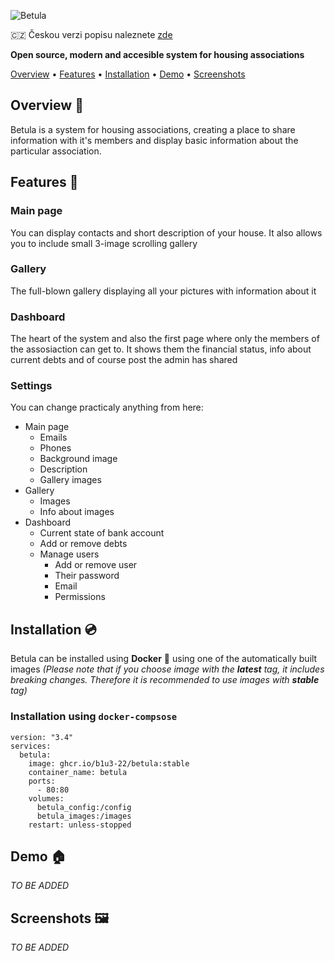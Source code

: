 ![Betula](Betula/assets/readme_banner.png)

:czech_republic: Českou verzi popisu naleznete [zde](Betula/README.cz.md)

**Open source, modern and accesible system for housing associations**

[Overview](#overview--) • [Features](#features--) • [Installation](#installation--) • [Demo](#demo--) • [Screenshots](#screenshots--)

## Overview :book:
Betula is a system for housing associations, creating a place to share information with it's members and display basic information about the particular association.

## Features :dizzy:
### Main page
You can display contacts and short description of your house. It also allows you to include small 3-image scrolling gallery

### Gallery
The full-blown gallery displaying all your pictures with information about it

### Dashboard
The heart of the system and also the first page where only the members of the assosiaction can get to. It shows them the financial status, info about current debts and of course post the admin has shared

### Settings
You can change practicaly anything from here:
* Main page
    * Emails
    * Phones
    * Background image
    * Description 
    * Gallery images
* Gallery 
    * Images
    * Info about images
* Dashboard
    * Current state of bank account
    * Add or remove debts
    * Manage users
        * Add or remove user
        * Their password 
        * Email
        * Permissions

## Installation :cd:
Betula can be installed using **Docker** :whale2: using one of the automatically built images
*(Please note that if you choose image with the **latest** tag, it includes breaking changes. Therefore it is recommended to use images with **stable** tag)*

### Installation using `docker-compsose`
```
version: "3.4"
services:
  betula:
    image: ghcr.io/b1u3-22/betula:stable
    container_name: betula
    ports:
      - 80:80
    volumes:
      betula_config:/config
      betula_images:/images
    restart: unless-stopped
```

## Demo :house:
*TO BE ADDED*

## Screenshots :framed_picture:
*TO BE ADDED*